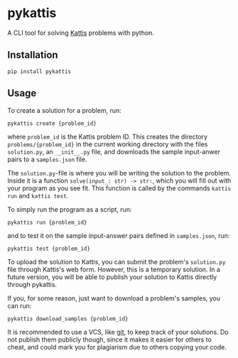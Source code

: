 # pykattis

A CLI tool for solving [Kattis](https://www.kattis.com/) problems with python.

## Installation

```
pip install pykattis
```

## Usage

To create a solution for a problem, run:

```
pykattis create {problem_id}
```

where `problem_id` is the Kattis problem ID.
This creates the directory `problems/{problem_id}` in the current working directory with the files `solution.py`, an `__init__.py` file, and downloads the sample input-anwer pairs to a `samples.json` file.

The `solution.py`-file is where you will be writing the solution to the problem.
Inside it is a function `solve(input_: str) -> str:`, which you will fill out with your program as you see fit.
This function is called by the commands `kattis run` and `kattis test`.

To simply run the program as a script, run:

```
pykattis run {problem_id}
```

and to test it on the sample input-answer pairs defined in `samples.json`, run:

```
pykattis test {problem_id}
```

To upload the solution to Kattis, you can submit the problem's `solution.py` file through Kattis's web form.
However, this is a temporary solution.
In a future version, you will be able to publish your solution to Kattis directly through pykattis.

If you, for some reason, just want to download a problem's samples, you can run:

```
pykattis download_samples {problem_id}
```

It is recommended to use a VCS, like [git](https://git-scm.com/), to keep track of your solutions.
Do not publish them publicly though, since it makes it easier for others to cheat, and could mark you for plagiarism due to others copying your code.
